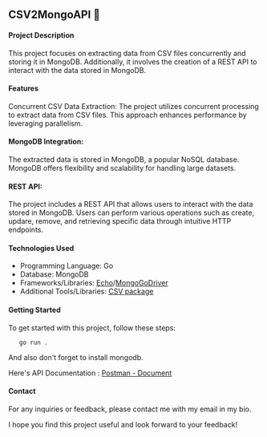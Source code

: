 ## CSV2MongoAPI 🌱

#### Project Description

This project focuses on extracting data from CSV files concurrently and storing it in MongoDB. Additionally, it involves the creation of a REST API to interact with the data stored in MongoDB.

#### Features

Concurrent CSV Data Extraction: The project utilizes concurrent processing to extract data from CSV files. This approach enhances performance by leveraging parallelism.

#### MongoDB Integration:

The extracted data is stored in MongoDB, a popular NoSQL database. MongoDB offers flexibility and scalability for handling large datasets.

#### REST API:

The project includes a REST API that allows users to interact with the data stored in MongoDB. Users can perform various operations such as create, updare, remove, and retrieving specific data through intuitive HTTP endpoints.

#### Technologies Used

- Programming Language: Go
- Database: MongoDB
- Frameworks/Libraries: [Echo](https://echo.labstack.com/)/[MongoGoDriver](https://www.mongodb.com/docs/drivers/go/current/)
- Additional Tools/Libraries: [CSV package](https://pkg.go.dev/encoding/csv)

#### Getting Started

To get started with this project, follow these steps:
 ```
    go run . 
 ```
 And also don't forget to install mongodb.

 Here's API Documentation :
 [Postman - Document](https://documenter.getpostman.com/view/28404436/2s93zGzxsi)

#### Contact

For any inquiries or feedback, please contact me with my email in my bio.

I hope you find this project useful and look forward to your feedback!
